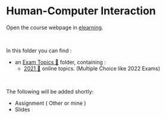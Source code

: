 # Human-Computer Interaction 

Οpen the course webpage in [elearning](https://elearning.auth.gr/course/view.php?id=6583).<br/>

<br/>

In this folder you can find :
- an [Exam Topics 📂](https://github.com/tsiggi/CSD-Auth/tree/main/4th%20Semester/Human-Computer%20Interaction/%CE%98%CE%AD%CE%BC%CE%B1%CF%84%CE%B1) folder, containing :
    - [2021 📂](https://github.com/tsiggi/CSD-Auth/tree/main/4th%20Semester/Human-Computer%20Interaction/%CE%98%CE%AD%CE%BC%CE%B1%CF%84%CE%B1/2021) online topics. (Multiple Choice like 2022 Exams)

<br/>

The following will be added shortly:
- Assignment ( Other or mine )
- Slides 
